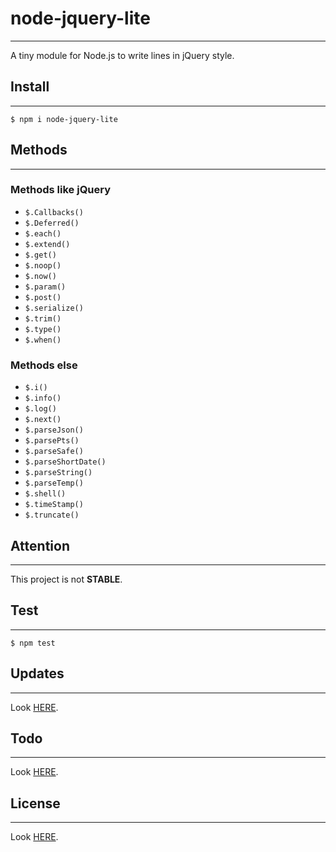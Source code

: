 # node-jquery-lite
---

A tiny module for Node.js to write lines in jQuery style.

## Install
---

```
$ npm i node-jquery-lite
```

## Methods
---

### Methods like jQuery
- `$.Callbacks()`
- `$.Deferred()`
- `$.each()`
- `$.extend()`
- `$.get()`
- `$.noop()`
- `$.now()`
- `$.param()`
- `$.post()`
- `$.serialize()`
- `$.trim()`
- `$.type()`
- `$.when()`

### Methods else
- `$.i()`
- `$.info()`
- `$.log()`
- `$.next()`
- `$.parseJson()`
- `$.parsePts()`
- `$.parseSafe()`
- `$.parseShortDate()`
- `$.parseString()`
- `$.parseTemp()`
- `$.shell()`
- `$.timeStamp()`
- `$.truncate()`
    
## Attention
---

This project is not **STABLE**.

## Test
---

```
$ npm test
```

## Updates
---

Look [HERE](UPDATE.md).

## Todo
---

Look [HERE](TODO.md).

## License
---

Look [HERE](LICENSE.md).